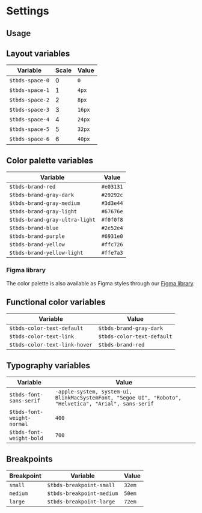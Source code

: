 # Settings

## Usage

## Layout variables

| Variable        | Scale | Value   |
| --------------- | ----- | ------- |
| `$tbds-space-0` | 0     | `0`     |
| `$tbds-space-1` | 1     | `4px`   |
| `$tbds-space-2` | 2     | `8px`   |
| `$tbds-space-3` | 3     | `16px`  |
| `$tbds-space-4` | 4     | `24px`  |
| `$tbds-space-5` | 5     | `32px`  |
| `$tbds-space-6` | 6     | `40px`  |

## Color palette variables

| Variable                       | Value     |
| ------------------------------ | --------- |
| `$tbds-brand-red`              | `#e03131` |
| `$tbds-brand-gray-dark`        | `#29292c` |
| `$tbds-brand-gray-medium`      | `#3d3e44` |
| `$tbds-brand-gray-light`       | `#67676e` |
| `$tbds-brand-gray-ultra-light` | `#f0f0f8` |
| `$tbds-brand-blue`             | `#2e52e4` |
| `$tbds-brand-purple`           | `#6931e0` |
| `$tbds-brand-yellow`           | `#ffc726` |
| `$tbds-brand-yellow-light`     | `#ffe7a3` |

### Figma library

The color palette is also available as Figma styles through our
[Figma library][tbds-figma-library].

[tbds-figma-library]: https://tbot.io/tbds-figma-library

## Functional color variables

| Variable                      | Value                      |
| ----------------------------- | -------------------------- |
| `$tbds-color-text-default`    | `$tbds-brand-gray-dark`    |
| `$tbds-color-text-link`       | `$tbds-color-text-default` |
| `$tbds-color-text-link-hover` | `$tbds-brand-red`          |

## Typography variables

| Variable                   | Value                                                                                                  |
| -------------------------- | ------------------------------------------------------------------------------------------------------ |
| `$tbds-font-sans-serif`    | `-apple-system, system-ui, BlinkMacSystemFont, "Segoe UI", "Roboto", "Helvetica", "Arial", sans-serif` |
| `$tbds-font-weight-normal` | `400`                                                                                                  |
| `$tbds-font-weight-bold`   | `700`                                                                                                  |

## Breakpoints

| Breakpoint | Variable                  | Value  |
| ---------- | ------------------------- | ------ |
| `small`    | `$tbds-breakpoint-small`  | `32em` |
| `medium`   | `$tbds-breakpoint-medium` | `50em` |
| `large`    | `$tbds-breakpoint-large`  | `72em` |
